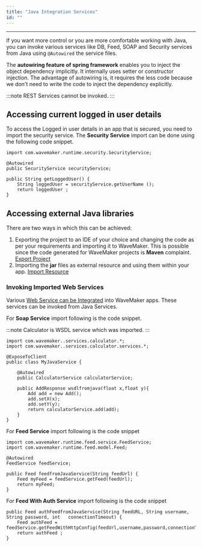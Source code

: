 ```yaml
---
title: "Java Integration Services"
id: ""
---
```

---

If you want more control or you are more comfortable working with Java, you can invoke various services like DB, Feed, SOAP and Security services from Java using `@Autowired` the service files. 

The **autowiring feature of spring framework** enables you to inject the object dependency implicitly. It internally uses setter or constructor injection. The advantage of autowiring is, it requires the less code because we don't need to write the code to inject the dependency explicitly. 

:::note
REST Services cannot be invoked.
:::

## Accessing current logged in user details

To access the Logged in user details in an app that is secured, you need to import the security service. The **Security Service** import can be done using the following code snippet.

```
import com.wavemaker.runtime.security.SecurityService;

@Autowired
public SecurityService securityService;
    
public String getLoggedUser() {
    String loggedUser = securityService.getUserName ();
    return loggedUser ;
}
```
## Accessing external Java libraries

There are two ways in which this can be achieved:

1. Exporting the project to an IDE of your choice and changing the code as per your requirements and importing it to WaveMaker. This is possible since the code generated for WaveMaker projects is **Maven** complaint. [Export Project](/learn/app-development/dev-integration/import-export-update-apps/#export-project)
2. Importing the **jar** files as external resource and using them within your app. [Import Resource](/learn/app-development/services/3rd-party-libraries)

### Invoking Imported Web Services

Various [Web Service can be Integrated](/learn/app-development/services/web-services/web-services/) into WaveMaker apps. These services can be invoked from Java Services.

For **Soap Service** import following is the code snippet.

:::note
Calculator is WSDL service which was imported.
:::

```
import com.wavemaker..services.calculator.*;
import com.wavemaker..services.calculator.services.*;

@ExposeToClient
public class MyJavaService {

    @Autowired
    public CalculatorService calculatorService;

    public AddResponse wsdlfromjava(float x,float y){
        Add add = new Add();
        add.setX(x);
        add.setY(y);
        return calculatorService.add(add);
    }
}
```
For **Feed Service** import following is the code snippet
```
import com.wavemaker.runtime.feed.service.FeedService;
import com.wavemaker.runtime.feed.model.Feed;

@Autowired
FeedService feedService;
    
public Feed feedfromJavaService(String feedUrl) {
    Feed myFeed = feedService.getFeed(feedUrl);
    return myFeed;
}
```
For **Feed With Auth Service** import following is the code snippet
```
public Feed authFeedfromJavaService(String feedURL, String username, String password, int   connectionTimeout) {
    Feed authFeed = feedService.getFeedWithHttpConfig(feedUrl,username,password,connectionTimeout);
    return authFeed ;
}
```
